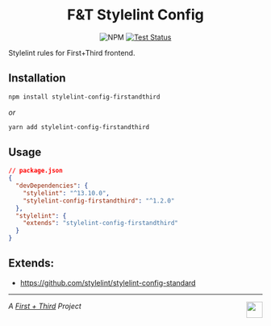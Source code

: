 <h1 align="center">F&T Stylelint Config</h1>

<p align="center">
  <img src="https://img.shields.io/npm/v/stylelint-config-firstandthird.svg?label=npm&style=for-the-badge" alt="NPM" />
  <a href="https://github.com/firstandthird/domodule/actions">
    <img src="https://img.shields.io/github/workflow/status/firstandthird/stylelint-config-firstandthird/Test/master?label=Tests&style=for-the-badge" alt="Test Status"/>
  </a>
</p>

Stylelint rules for First+Third frontend.

## Installation

```sh
npm install stylelint-config-firstandthird
```

_or_

```sh
yarn add stylelint-config-firstandthird
```

## Usage

```json
// package.json
{
  "devDependencies": {
    "stylelint": "^13.10.0",
    "stylelint-config-firstandthird": "^1.2.0"
  },
  "stylelint": {
    "extends": "stylelint-config-firstandthird"
  }
}
```

## Extends:

- https://github.com/stylelint/stylelint-config-standard

---

<a href="https://firstandthird.com"><img src="https://firstandthird.com/_static/ui/images/safari-pinned-tab-62813db097.svg" height="32" width="32" align="right"></a>

_A [First + Third](https://firstandthird.com) Project_
